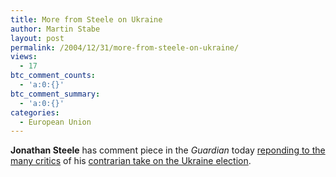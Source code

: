 ```yaml
---
title: More from Steele on Ukraine
author: Martin Stabe
layout: post
permalink: /2004/12/31/more-from-steele-on-ukraine/
views:
  - 17
btc_comment_counts:
  - 'a:0:{}'
btc_comment_summary:
  - 'a:0:{}'
categories:
  - European Union
---
```

**Jonathan Steele** has comment piece in the *Guardian* today [reponding to the many critics][1] of his [contrarian take on the Ukraine election][1].

 [1]: http://www.guardian.co.uk/Columnists/Column/0,5673,1381326,00.html